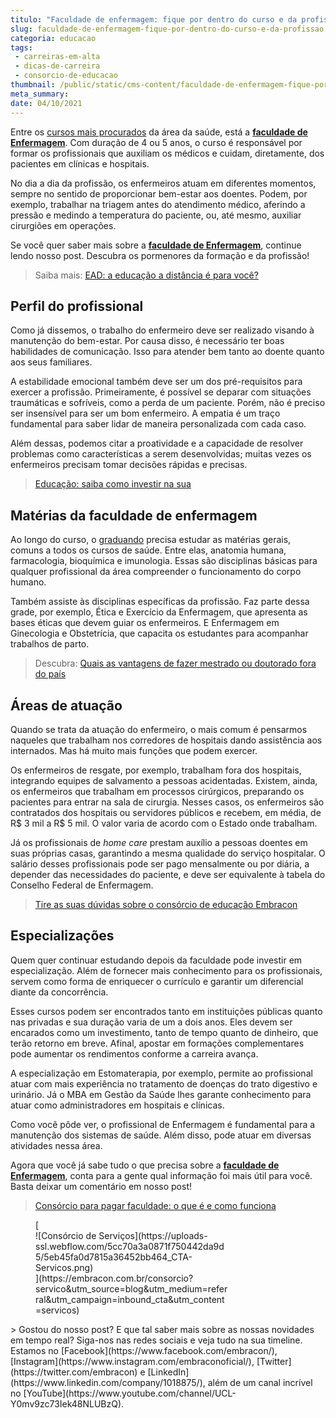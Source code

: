 ```yaml
---
titulo: "Faculdade de enfermagem: fique por dentro do curso e da profissão"
slug: faculdade-de-enfermagem-fique-por-dentro-do-curso-e-da-profissao
categoria: educacao
tags:
 - carreiras-em-alta
 - dicas-de-carreira
 - consorcio-de-educacao
thumbnail: /public/static/cms-content/faculdade-de-enfermagem-fique-por-dentro-do-curso-e-da-profissao.jpg
meta_summary: 
date: 04/10/2021
---
```

Entre os [cursos mais procurados](https://www.embracon.com.br/blog/pensando-em-fazer-uma-pos-graduacao-aqui-estao-5-motivos-para-incentiva-lo) da área da saúde, está a [**faculdade de Enfermagem**](https://www.embracon.com.br/blog/conheca-4-formas-de-pagar-a-faculdade). Com duração de 4 ou 5 anos, o curso é responsável por formar os profissionais que auxiliam os médicos e cuidam, diretamente, dos pacientes em clínicas e hospitais.

No dia a dia da profissão, os enfermeiros atuam em diferentes momentos, sempre no sentido de proporcionar bem-estar aos doentes. Podem, por exemplo, trabalhar na triagem antes do atendimento médico, aferindo a pressão e medindo a temperatura do paciente, ou, até mesmo, auxiliar cirurgiões em operações.

Se você quer saber mais sobre a [**faculdade de Enfermagem**](https://www.embracon.com.br/blog/consorcio-embracon-para-pagar-faculdade), continue lendo nosso post. Descubra os pormenores da formação e da profissão!

> Saiba mais: [EAD: a educação a distância é para você?](https://www.embracon.com.br/blog/ead-a-educacao-a-distancia-e-para-voce)

Perfil do profissional
----------------------

Como já dissemos, o trabalho do enfermeiro deve ser realizado visando à manutenção do bem-estar. Por causa disso, é necessário ter boas habilidades de comunicação. Isso para atender bem tanto ao doente quanto aos seus familiares.

A estabilidade emocional também deve ser um dos pré-requisitos para exercer a profissão. Primeiramente, é possível se deparar com situações traumáticas e sofríveis, como a perda de um paciente. Porém, não é preciso ser insensível para ser um bom enfermeiro. A empatia é um traço fundamental para saber lidar de maneira personalizada com cada caso.

Além dessas, podemos citar a proatividade e a capacidade de resolver problemas como características a serem desenvolvidas; muitas vezes os enfermeiros precisam tomar decisões rápidas e precisas.

> [Educação: saiba como investir na sua](https://www.embracon.com.br/blog/educacao-saiba-como-investir-na-sua)

Matérias da faculdade de enfermagem
-----------------------------------

Ao longo do curso, o [graduando](https://www.embracon.com.br/blog/segunda-graduacao-ou-pos-graduacao-qual-e-a-melhor-opcao) precisa estudar as matérias gerais, comuns a todos os cursos de saúde. Entre elas, anatomia humana, farmacologia, bioquímica e imunologia. Essas são disciplinas básicas para qualquer profissional da área compreender o funcionamento do corpo humano.

Também assiste às disciplinas específicas da profissão. Faz parte dessa grade, por exemplo, Ética e Exercício da Enfermagem, que apresenta as bases éticas que devem guiar os enfermeiros. E Enfermagem em Ginecologia e Obstetrícia, que capacita os estudantes para acompanhar trabalhos de parto.

> Descubra: [Quais as vantagens de fazer mestrado ou doutorado fora do país](https://www.embracon.com.br/blog/quais-as-vantagens-de-fazer-mestrado-ou-doutorado-fora-do-pais)

Áreas de atuação
----------------

Quando se trata da atuação do enfermeiro, o mais comum é pensarmos naqueles que trabalham nos corredores de hospitais dando assistência aos internados. Mas há muito mais funções que podem exercer.

Os enfermeiros de resgate, por exemplo, trabalham fora dos hospitais, integrando equipes de salvamento a pessoas acidentadas. Existem, ainda, os enfermeiros que trabalham em processos cirúrgicos, preparando os pacientes para entrar na sala de cirurgia. Nesses casos, os enfermeiros são contratados dos hospitais ou servidores públicos e recebem, em média, de R$ 3 mil a R$ 5 mil. O valor varia de acordo com o Estado onde trabalham.

Já os profissionais de *home care* prestam auxílio a pessoas doentes em suas próprias casas, garantindo a mesma qualidade do serviço hospitalar. O salário desses profissionais pode ser pago mensalmente ou por diária, a depender das necessidades do paciente, e deve ser equivalente à tabela do Conselho Federal de Enfermagem.

> [Tire as suas dúvidas sobre o consórcio de educação Embracon](https://www.embracon.com.br/blog/tire-as-suas-duvidas-sobre-o-consorcio-de-educacao-embracon)

Especializações
---------------

Quem quer continuar estudando depois da faculdade pode investir em especialização. Além de fornecer mais conhecimento para os profissionais, servem como forma de enriquecer o currículo e garantir um diferencial diante da concorrência.

Esses cursos podem ser encontrados tanto em instituições públicas quanto nas privadas e sua duração varia de um a dois anos. Eles devem ser encarados como um investimento, tanto de tempo quanto de dinheiro, que terão retorno em breve. Afinal, apostar em formações complementares pode aumentar os rendimentos conforme a carreira avança.

A especialização em Estomaterapia, por exemplo, permite ao profissional atuar com mais experiência no tratamento de doenças do trato digestivo e urinário. Já o MBA em Gestão da Saúde lhes garante conhecimento para atuar como administradores em hospitais e clínicas.

Como você pôde ver, o profissional de Enfermagem é fundamental para a manutenção dos sistemas de saúde. Além disso, pode atuar em diversas atividades nessa área.

Agora que você já sabe tudo o que precisa sobre a [**faculdade de Enfermagem**](https://www.embracon.com.br/blog/como-funciona-o-consorcio-embracon-para-pagar-faculdade), conta para a gente qual informação foi mais útil para você. Basta deixar um comentário em nosso post!

> [Consórcio para pagar faculdade: o que é e como funciona](https://www.embracon.com.br/blog/consorcio-embracon-para-pagar-faculdade)‍

<figure class="w-richtext-figure-type-image w-richtext-align-center" style="max-width:310px">[<div>![Consórcio de Serviços](https://uploads-ssl.webflow.com/5cc70a3a0871f750442da9d5/5eb45fa0d7815a36452bb464_CTA-Servicos.png)</div>](https://embracon.com.br/consorcio?servico&utm_source=blog&utm_medium=referral&utm_campaign=inbound_cta&utm_content=servicos)</figure>> Gostou do nosso post? E que tal saber mais sobre as nossas novidades em tempo real? Siga-nos nas redes sociais e veja tudo na sua timeline. Estamos no [Facebook](https://www.facebook.com/embracon/), [Instagram](https://www.instagram.com/embraconoficial/), [Twitter](https://twitter.com/embracon) e [LinkedIn](https://www.linkedin.com/company/1018875/), além de um canal incrível no [YouTube](https://www.youtube.com/channel/UCL-Y0mv9zc73Iek48NLUBzQ).
